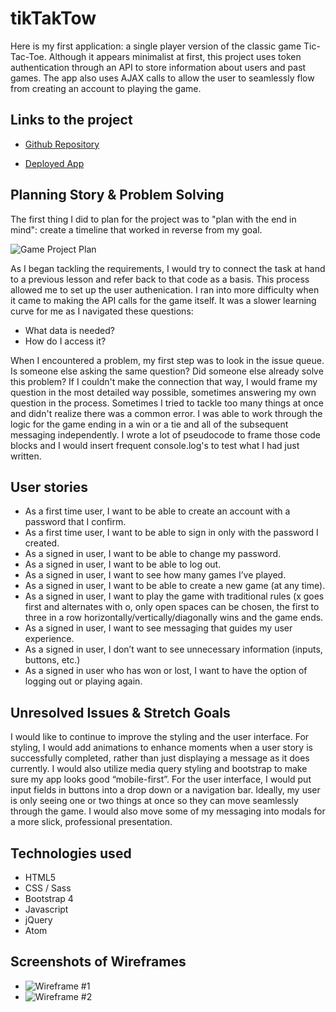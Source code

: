 # tikTakTow

Here is my first application: a single player version of the classic game Tic-Tac-Toe.
Although it appears minimalist at first, this project uses token authentication
through an API to store information about users and past games.
The app also uses AJAX calls to allow the user to seamlessly flow
from creating an account to playing the game.


## Links to the project

* [Github Repository](https://github.com/adamrturman/tiktaktow-client)

* [Deployed App](https://adamrturman.github.io/tiktaktow-client/)

## Planning Story & Problem Solving
The first thing I did to plan for the project was to "plan with the end in mind": create a timeline that worked in reverse from my goal.

![Game Project Plan](https://i.imgur.com/l8gD3Ca.jpg)

As I began tackling the requirements, I would try to connect the task at
hand to a previous lesson and refer back to that code as a basis. This
process allowed me to set up the user authenication. I ran into more
difficulty when it came to making the API calls for the game itself. It
was a slower learning curve for me as I navigated these questions:
* What data is needed?
* How do I access it?

When I encountered a problem, my first step was to look in the issue queue.
Is someone else asking the same question? Did someone else already solve
this problem? If I couldn't make the connection that way, I would frame my
question in the most detailed way possible, sometimes answering my own
question in the process. Sometimes I tried to tackle too many things at
once and didn't realize there was a common error.
I was able to work through the logic for the game ending in a win or a tie
and all of the subsequent messaging independently. I wrote a lot of
pseudocode to frame those code blocks and I would insert frequent
console.log's to test what I had just written.


## User stories

* As a first time user, I want to be able to create an account
with a password that I confirm.
* As a first time user, I want to be able to sign in only with the password I created.
* As a signed in user, I want to be able to change my password.
* As a signed in user, I want to be able to log out.
* As a signed in user, I want to see how many games I’ve played.
* As a signed in user, I want to be able to create a new game (at any time).
* As a signed in user, I want to play the game with traditional rules
(x goes first and alternates with o, only open spaces can be chosen,
the first to three in a row horizontally/vertically/diagonally wins
and the game ends.
* As a signed in user, I want to see messaging that guides my user experience.
* As a signed in user, I don’t want to see unnecessary information (inputs, buttons, etc.)
* As a signed in user who has won or lost, I want to have the option
of logging out or playing again.

## Unresolved Issues & Stretch Goals

I would like to continue to improve the styling and the user interface.
For styling, I would add animations to enhance moments when a user story
is successfully completed, rather than just displaying a message as it
does currently. I would also utilize media query styling and bootstrap
to make sure my app looks good “mobile-first”.  For the user interface,
I would put input fields in buttons into a drop down or a navigation bar.
Ideally, my user is only seeing one or two things at once so they can
move seamlessly through the game. I would also move some of my messaging
into modals for a more slick, professional presentation.

## Technologies used

* HTML5
* CSS / Sass
* Bootstrap 4
* Javascript
* jQuery
* Atom

## Screenshots of Wireframes

* ![Wireframe #1](https://i.imgur.com/dxNQNpT.jpg)
* ![Wireframe #2](https://i.imgur.com/DuRndp3.jpg)
